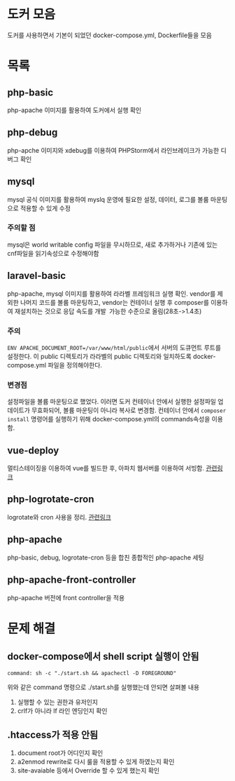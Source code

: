 # 도커 모음
도커를 사용하면서 기본이 되었던 docker-compose.yml, Dockerfile들을 모음

# 목록

## php-basic
php-apache 이미지를 활용하여 도커에서 실행 확인

## php-debug
php-apche 이미지와 xdebug를 이용하여 PHPStorm에서 라인브레이크가 가능한 디버그 확인

## mysql
mysql 공식 이미지를 활용하여 myslq 운영에 필요한 설정, 데이터, 로그를 볼륨 마운팅으로 적용할 수 있게 수정
### 주의할 점
mysql은 world writable config 파일을 무시하므로, 새로 추가하거나 기존에 있는 cnf파일을 읽기속성으로 수정해야함

## laravel-basic
php-apache, mysql 이미지를 활용하여 라라벨 프레임워크 실행 확인. vendor를 제외한 나머지 코드를 볼륨 마운팅하고, vendor는 컨테이너 실행 후
composer를 이용하여 재설치하는 것으로 응답 속도를 개발` `가능한 수준으로 올림(28초->1.4초)

### 주의
`ENV APACHE_DOCUMENT_ROOT=/var/www/html/public`에서 서버의 도큐먼트 루트를 설정한다.
이 public 디렉토리가 라라벨의 public 디렉토리와 일치하도록 docker-compose.yml 파일을 정의해야한다.

### 변경점
설정파일을 볼륨 마운팅으로 했었다. 이러면 도커 컨테이너 안에서 실행한 설정파일 업데이트가 무효화되어, 볼륨 마운팅이 아니라 복사로 변경함.
컨테이너 안에서 `composer install` 명령어를 실행하기 위해 docker-compose.yml의 commands속성을 이용함.

## vue-deploy
멀티스테이징을 이용하여 vue를 빌드한 후, 아파치 웹서버를 이용하여 서빙함. [관련링크](https://crmerry.tistory.com/228)

## php-logrotate-cron
logrotate와 cron 사용을 정리. [관련링크](https://crmerry.tistory.com/271)

## php-apache
php-basic, debug, logrotate-cron 등을 합친 종합적인 php-apache 세팅

## php-apache-front-controller
php-apache 버전에 front controller을 적용

# 문제 해결

## docker-compose에서 shell script 실행이 안됨

```
command: sh -c "./start.sh && apachectl -D FOREGROUND"
```
위와 같은 command 명령으로 ./start.sh를 실행했는데 안되면 살펴볼 내용

1. 실행할 수 있는 권한과 유저인지
1. crlf가 아니라 lf 라인 엔딩인지 확인

## .htaccess가 적용 안됨

1. document root가 어디인지 확인
1. a2enmod rewrite로 다시 룰을 적용할 수 있게 하였는지 확인
1. site-avaiable 등에서 Override 할 수 있게 했는지 확인